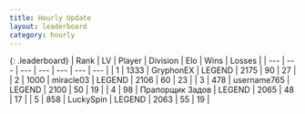 ```yaml
---
title: Hourly Update
layout: leaderboard
category: hourly
---
```


{: .leaderboard}
| Rank | LV | Player | Division | Elo | Wins | Losses |
| --- | --- | --- | --- | --- | --- | --- |
| <span data-change="0">1</span> | 1333 | <span title="ID: 315148">GryphonEX</span> | LEGEND | <span data-change="12">2175</span> | <span data-change="2">90</span> | <span data-change="0">27</span> |
| <span data-change="0">2</span> | 1000 | <span title="ID: 416373">miracle03</span> | LEGEND | <span data-change="0">2106</span> | <span data-change="0">60</span> | <span data-change="0">23</span> |
| <span data-change="0">3</span> | 478 | <span title="ID: 188640">username765</span> | LEGEND | <span data-change="5">2100</span> | <span data-change="1">50</span> | <span data-change="0">19</span> |
| <span data-change="0">4</span> | 98 | <span title="ID: 612521">Прапорщик Задов</span> | LEGEND | <span data-change="0">2065</span> | <span data-change="0">48</span> | <span data-change="0">17</span> |
| <span data-change="0">5</span> | 858 | <span title="ID: 498412">LuckySpin</span> | LEGEND | <span data-change="0">2063</span> | <span data-change="0">55</span> | <span data-change="0">19</span> |